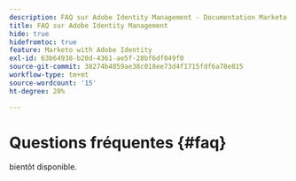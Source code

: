 ```yaml
---
description: FAQ sur Adobe Identity Management - Documentation Marketo - Documentation du produit
title: FAQ sur Adobe Identity Management
hide: true
hidefromtoc: true
feature: Marketo with Adobe Identity
exl-id: 63b64938-b28d-4361-ae5f-28bf6df049f0
source-git-commit: 38274b4859ae38c018ee73d4f1715fdf6a78e815
workflow-type: tm+mt
source-wordcount: '15'
ht-degree: 20%

---
```


# Questions fréquentes {#faq}

bientôt disponible.
